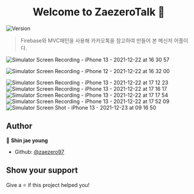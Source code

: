 <h1 align="center">Welcome to ZaezeroTalk 👋</h1>
<p>
  <img alt="Version" src="https://img.shields.io/badge/version-1.0-blue.svg?cacheSeconds=2592000" />
</p>

> Firebase와 MVC패턴을 사용해 카카오톡을 참고하여 만들어 본 메신저 어플이다.
> 
![Simulator Screen Recording - iPhone 13 - 2021-12-22 at 16 30 57](https://user-images.githubusercontent.com/83381672/147169475-3762ebaa-d457-450b-96ee-4e5a18cc16fd.gif)

![Simulator Screen Recording - iPhone 12 - 2021-12-22 at 16 32 00](https://user-images.githubusercontent.com/83381672/147169489-d00c4878-7b06-4d0f-9a31-7657ef341d72.gif)

![Simulator Screen Recording - iPhone 13 - 2021-12-22 at 17 12 23](https://user-images.githubusercontent.com/83381672/147169506-da37356d-f06c-49d5-b230-38a022db24c4.gif)
![Simulator Screen Recording - iPhone 13 - 2021-12-22 at 17 16 17](https://user-images.githubusercontent.com/83381672/147169521-cdbeff82-b0bb-43ff-aef4-33c75f06fc91.gif)
![Simulator Screen Recording - iPhone 13 - 2021-12-22 at 17 17 54](https://user-images.githubusercontent.com/83381672/147169535-bb116ebd-93ed-4fb2-98aa-41ae2bfbde98.gif)
![Simulator Screen Recording - iPhone 13 - 2021-12-22 at 17 52 09](https://user-images.githubusercontent.com/83381672/147169540-232b3e4f-eba4-4dbc-81df-5db1e866d51e.gif)
![Simulator Screen Shot - iPhone 13 - 2021-12-23 at 09 16 50](https://user-images.githubusercontent.com/83381672/147169543-02725f2e-3d84-402e-ba37-a292346add1f.png)

## Author

👤 **Shin jae young**

* Github: [@zaezero97](https://github.com/zaezero97)

## Show your support

Give a ⭐️ if this project helped you!
